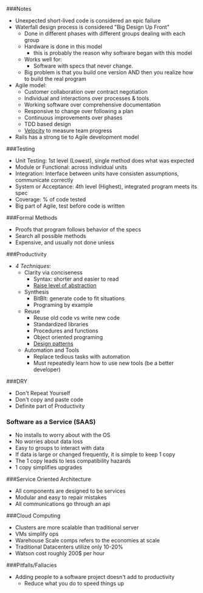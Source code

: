 ###Notes

* Unexpected short-lived code is considered an epic failure
* Waterfall design process is considered "Big Design Up Front"
  * Done in different phases with different groups dealing with each group
  * Hardware is done in this model
    * this is probably the reason why software began with this model
  * Works well for:
    * Software with specs that never change.
  * Big problem is that you build one version AND then you realize how to build the real program
* Agile model:
  * Customer collaboration over contract negotiation
  * Individual and interactions over processes & tools
  * Working software over comprehensive documentation
  * Responsive to change over following a plan
  * Continuous improvements over phases
  * TDD based design
  * [Velocity][1] to measure team progress
* Rails has a strong tie to Agile development model

###Testing

* Unit Testing: 1st level (Lowest), single method does what was expected
* Module or Functional: across individual units
* Integration: Interface between units have consisten assumptions, communicate correctly
* System or Acceptance: 4th level (Highest), integrated program meets its spec
* Coverage: % of code tested
* Big part of Agile, test before code is written

###Formal Methods

* Proofs that program follows behavior of the specs
* Search all possible methods
* Expensive, and usually not done unless

###Productivity

* _4 Techniques_:
  * Clarity via conciseness
    * Syntax: shorter and easier to read
    * [Raise level of abstraction][2]
  * Synthesis
    * BitBlt: generate code to fit situations
    * Programing by example
  * Reuse
    * Reuse old code vs write new code
    * Standardized libraries
    * Procedures and functions
    * Object oriented programing
    * [Design patterns][3]
  * Automation and Tools
    * Replace tedious tasks with automation
    * Must repeatedly learn how to use new tools (be a better developer)

###DRY

* Don't Repeat Yourself
* Don't copy and paste code
* Definite part of Productivity

### Software as a Service (SAAS)

* No installs to worry about with the OS
* No worries about data loss
* Easy to groups to interact with data
* If data is large or changed frequently, it is simple to keep 1 copy
* The 1 copy leads to less compatibility hazards
* 1 copy simplifies upgrades

###Service Oriented Architecture

* All components are designed to be services
* Modular and easy to repair mistakes
* All communications go through an api

###Cloud Computing

* Clusters are more scalable than traditional server
* VMs simplify ops
* Warehouse Scale comps refers to the economies at scale
* Traditional Datacenters utilize only 10-20%
* Watson cost roughly 200$ per hour

###Pitfalls/Fallacies

* Adding people to a software project doesn't add to productivity
  * Reduce what you do to speed things up



[1]: https://en.wikipedia.org/wiki/Velocity_(software_development)
[2]: https://en.wikipedia.org/wiki/Abstraction_(computer_science)
[3]: https://en.wikipedia.org/wiki/Design_pattern_(computer_science)